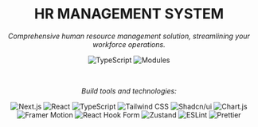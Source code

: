 <h1 align="center">HR MANAGEMENT SYSTEM</h1>
<p align="center"><em>Comprehensive human resource management solution, streamlining your workforce operations.</em></p>
<p align="center">
  <img src="https://img.shields.io/badge/TypeScript-95.2%25-blue" alt="TypeScript">
  <img src="https://img.shields.io/badge/Modules-15+-orange" alt="Modules">
</p>
<br/>
<p align="center"><em>Build tools and technologies:</em></p>
<p align="center">
  <img src="https://img.shields.io/badge/Next-000000?style=for-the-badge&logo=next.js&logoColor=white" alt="Next.js">
  <img src="https://img.shields.io/badge/React-20232A?style=for-the-badge&logo=react&logoColor=61DAFB" alt="React">
  <img src="https://img.shields.io/badge/TypeScript-007ACC?style=for-the-badge&logo=typescript&logoColor=white" alt="TypeScript">
  <img src="https://img.shields.io/badge/Tailwind_CSS-38B2AC?style=for-the-badge&logo=tailwind-css&logoColor=white" alt="Tailwind CSS">
  <img src="https://img.shields.io/badge/Shadcn/ui-000000?style=for-the-badge&logo=shadcnui&logoColor=white" alt="Shadcn/ui">
  <img src="https://img.shields.io/badge/Chart.js-F5788D?style=for-the-badge&logo=chart.js&logoColor=white" alt="Chart.js">
  <img src="https://img.shields.io/badge/Framer_Motion-black?style=for-the-badge&logo=framer&logoColor=blue" alt="Framer Motion">
  <img src="https://img.shields.io/badge/React_Hook_Form-EC5990?style=for-the-badge&logo=reacthookform&logoColor=white" alt="React Hook Form">
  <img src="https://img.shields.io/badge/Zustand-433E38?style=for-the-badge" alt="Zustand">
  <img src="https://img.shields.io/badge/ESLint-4B32C3?style=for-the-badge&logo=eslint&logoColor=white" alt="ESLint">
  <img src="https://img.shields.io/badge/Prettier-F7B93E?style=for-the-badge&logo=prettier&logoColor=black" alt="Prettier">
</p>